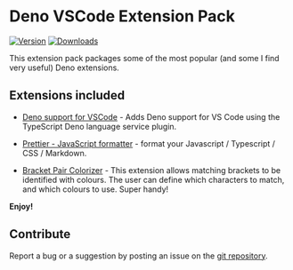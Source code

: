 # Deno VSCode Extension Pack

[![Version](https://vsmarketplacebadge.apphb.com/version/justjavac.vscode-deno-extensionpack.svg)](https://marketplace.visualstudio.com/items?itemName=justjavac.vscode-deno-extensionpack)
[![Downloads](https://vsmarketplacebadge.apphb.com/downloads/justjavac.vscode-deno-extensionpack.svg)](https://marketplace.visualstudio.com/items?itemName=justjavac.vscode-deno-extensionpack)

This extension pack packages some of the most popular (and some I find very useful) Deno extensions.

## Extensions included

- [Deno support for VSCode](https://marketplace.visualstudio.com/items?itemName=justjavac.vscode-deno) - Adds Deno support for VS Code using the TypeScript Deno language service plugin.

- [Prettier - JavaScript formatter](https://marketplace.visualstudio.com/items?itemName=esbenp.prettier-vscode) - format your Javascript / Typescript / CSS / Markdown.

- [Bracket Pair Colorizer](https://marketplace.visualstudio.com/items?itemName=coenraads.bracket-pair-colorizer) - This extension allows matching brackets to be identified with colours. The user can define which characters to match, and which colours to use. Super handy!

**Enjoy!**

## Contribute

Report a bug or a suggestion by posting an issue on the [git repository](https://github.com/justjavac/vscode-deno-extensionpack).
